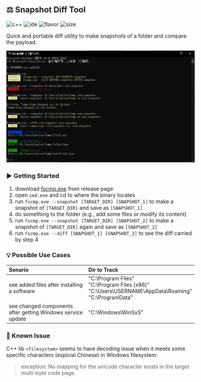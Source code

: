 ## ⚖ Snapshot Diff Tool

![c++](https://img.shields.io/badge/c++-standard%2017-blue.svg)
![ide](https://img.shields.io/badge/ide-Visual%20Studio%202019-green.svg)
![flavor](https://img.shields.io/badge/flavor-win32%20x86-brightgreen.svg)
![size](https://img.shields.io/badge/size-73%20KB-yellow.svg)

Quick and portable diff utility to make snapshots of a folder and compare the payload.

![Demo.png](/Demo.png)

 
### ▶️ Getting Started
1. download [fscmp.exe](https://github.com/der3318/fs-snapshotcmp/releases/download/2021.04.25/fscmp.exe)  from release page
2. open `cmd.exe` and cd to where the binary locates
3. run `fscmp.exe --snapshot [TARGET_DIR] [SNAPSHOT_1]` to make a snapshot of `[TARGET_DIR]` and save as `[SNAPSHOT_1]`
4. do something to the folder (e.g., add some files or modify its content)
5. run `fscmp.exe --snapshot [TARGET_DIR] [SNAPSHOT_2]` to make a snapshot of `[TARGET_DIR]` again and save as `[SNAPSHOT_2]`
6. run `fscmp.exe --diff [SNAPSHOT_1] [SNAPSHOT_2]` to see the diff carried by step 4


### 💡 Possible Use Cases

| Senario | Dir to Track |
| :- | :- |
| see added files after installing a software | "C:\Program Files"<br>"C:\Program Files (x86)"<br>"C:\Users\USERNAME\AppData\Roaming"<br>"C:\ProgramData" |
| see changed components after getting Windows service update | "C:\Windows\WinSxS" |


### 🐞 Known Issue

C++ lib `<filesystem>` seems to have decoding issue when it meets some specific characters (espicial Chinese) in Windows filesystem:

> exception: No mapping for the unicode character exists in the target multi-byte code page.


